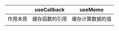 
|  |  useCallback|useMemo  |
|--|--|--|
|  作用本质|缓存函数的引用  |缓存计算数据的值 |
| | | |

<!--stackedit_data:
eyJoaXN0b3J5IjpbMTE4Mzc5MTQ4M119
-->